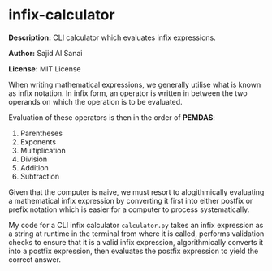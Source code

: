 # infix-calculator

**Description:** CLI calculator which evaluates infix expressions.

**Author:** Sajid Al Sanai

**License:** MIT License

When writing mathematical expressions, we generally utilise what is known as infix notation. In infix form, an operator is written in between the two operands on which the operation is to be evaluated.

Evaluation of these operators is then in the order of **PEMDAS**:

1. Parentheses
2. Exponents
3. Multiplication
4. Division
5. Addition
6. Subtraction

Given that the computer is naive, we must resort to alogithmically evaluating a mathematical infix expression by converting it first into either postfix or prefix notation which is easier for a computer to process systematically.

My code for a CLI infix calculator `calculator.py` takes an infix expression as a string at runtime in the terminal from where it is called, performs validation checks to ensure that it is a valid infix expression, algorithmically converts it into a postfix expression, then evaluates the postfix expression to yield the correct answer.
